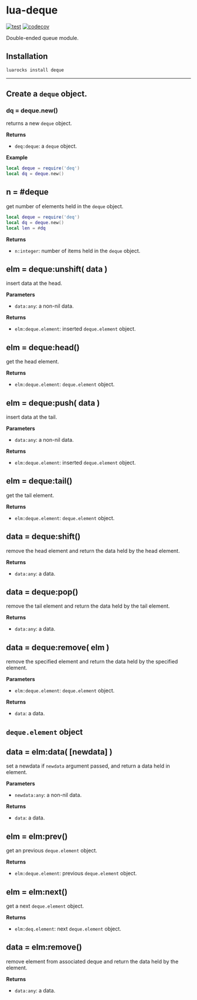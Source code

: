 lua-deque
===

[![test](https://github.com/mah0x211/lua-deque/actions/workflows/test.yml/badge.svg)](https://github.com/mah0x211/lua-deque/actions/workflows/test.yml)
[![codecov](https://codecov.io/gh/mah0x211/lua-deque/branch/master/graph/badge.svg)](https://codecov.io/gh/mah0x211/lua-deque)


Double-ended queue module.


## Installation

```sh
luarocks install deque
```
***


## Create a `deque` object.

### dq = deque.new()

returns a new `deque` object.

**Returns**

- `deq:deque`: a `deque` object.

**Example**

```lua
local deque = require('deq')
local dq = deque.new()
```


## n = #deque

get number of elements held in the `deque` object.

```lua
local deque = require('deq')
local dq = deque.new()
local len = #dq
```

**Returns**

- `n:integer`: number of items held in the `deque` object.


## elm = deque:unshift( data )

insert data at the head.

**Parameters**

- `data:any`: a non-nil data.

**Returns**

- `elm:deque.element`: inserted `deque.element` object.


## elm = deque:head()

get the head element.

**Returns**

- `elm:deque.element`: `deque.element` object.


## elm = deque:push( data )

insert data at the tail.

**Parameters**

- `data:any`: a non-nil data.


**Returns**

- `elm:deque.element`: inserted `deque.element` object.


## elm = deque:tail()

get the tail element.

**Returns**

- `elm:deque.element`: `deque.element` object.


## data = deque:shift()

remove the head element and return the data held by the head element.

**Returns**

- `data:any`: a data.


## data = deque:pop()

remove the tail element and return the data held by the tail element.

**Returns**

- `data:any`: a data.


## data = deque:remove( elm )

remove the specified element and return the data held by the specified element.

**Parameters**

- `elm:deque.element`: `deque.element` object.


**Returns**

- `data`: a data.


## `deque.element` object


## data = elm:data( [newdata] )

set a newdata if `newdata` argument passed, and return a data held in element.

**Parameters**

- `newdata:any`: a non-nil data.

**Returns**

- `data`: a data.


## elm = elm:prev()

get an previous `deque.element` object.

**Returns**

- `elm:deque.element`: previous `deque.element` object.


## elm = elm:next()

get a next `deque.element` object.


**Returns**

- `elm:deq.element`: next `deque.element` object.


## data = elm:remove()

remove element from associated deque and return the data held by the element.

**Returns**

- `data:any`: a data.

